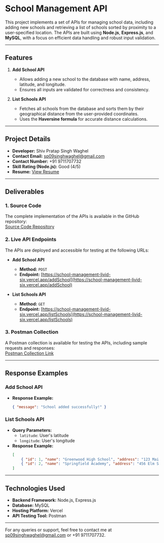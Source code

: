 
# School Management API  

This project implements a set of APIs for managing school data, including adding new schools and retrieving a list of schools sorted by proximity to a user-specified location. The APIs are built using **Node.js**, **Express.js**, and **MySQL**, with a focus on efficient data handling and robust input validation.  

---

## Features  

1. **Add School API**  
   - Allows adding a new school to the database with name, address, latitude, and longitude.  
   - Ensures all inputs are validated for correctness and consistency.  

2. **List Schools API**  
   - Fetches all schools from the database and sorts them by their geographical distance from the user-provided coordinates.  
   - Uses the **Haversine formula** for accurate distance calculations.  

---

## Project Details  

- **Developer:** Shiv Pratap Singh Waghel  
- **Contact Email:** [sp09singhwaghel@gmail.com](mailto:sp09singhwaghel@gmail.com)  
- **Contact Number:** +91 9711707732  
- **Skill Rating (Node.js):** Good (4/5)  
- **Resume:** [View Resume](https://drive.google.com/file/d/1DYiDcE3iiYCr8LinSVOMnNC6RoBF22yH/view)  

---

## Deliverables  

### 1. Source Code  
The complete implementation of the APIs is available in the GitHub repository:  
[Source Code Repository](https://github.com/shivPratap007/school-management)  

### 2. Live API Endpoints  
The APIs are deployed and accessible for testing at the following URLs:  

- **Add School API**  
  - **Method:** `POST`  
  - **Endpoint:** [https://school-management-livid-six.vercel.app/addSchool](https://school-management-livid-six.vercel.app/addSchool)  

- **List Schools API**  
  - **Method:** `GET`  
  - **Endpoint:** [https://school-management-livid-six.vercel.app/listSchools](https://school-management-livid-six.vercel.app/listSchools)  

### 3. Postman Collection  
A Postman collection is available for testing the APIs, including sample requests and responses:  
[Postman Collection Link](https://www.postman.com/navigation-astronomer-55617972/efadb27b-f8df-429a-8a3a-427c219e9bdb/request/wkw8gni/get-all-the-schools)  

---

## Response Examples  

### Add School API  
- **Response Example:**  
  ```json
  { "message": "School added successfully!" }
  ```  

### List Schools API  
- **Query Parameters:**  
  - `latitude`: User's latitude  
  - `longitude`: User's longitude  
- **Response Example:**  
  ```json
  [
      { "id": 1, "name": "Greenwood High School", "address": "123 Main Street", "distance": 2.5 },
      { "id": 2, "name": "Springfield Academy", "address": "456 Elm Street", "distance": 3.1 }
  ]
  ```  

---

## Technologies Used  

- **Backend Framework:** Node.js, Express.js  
- **Database:** MySQL  
- **Hosting Platform:** Vercel  
- **API Testing Tool:** Postman  

---

For any queries or support, feel free to contact me at [sp09singhwaghel@gmail.com](mailto:sp09singhwaghel@gmail.com) or +91 9711707732.  
